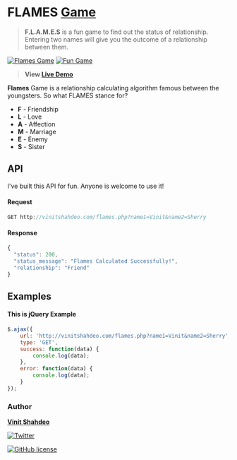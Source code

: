 # FLAMES [Game](http://vinitshahdeo.com/projects/flames/)

> **F.L.A.M.E.S** is a fun game to find out the status of relationship. Entering two names will give you the outcome of a relationship between them.

[![Flames Game](https://img.shields.io/badge/Flames-Calculator-teal.svg)](http://vinitshahdeo.com/projects/flames/) [![Fun Game](https://img.shields.io/badge/Fun-Game-orange.svg)](http://vinitshahdeo.com/projects/flames/)

> **View [Live Demo](http://vinitshahdeo.com/projects/flames/)**

**Flames** Game is a relationship calculating algorithm famous between the youngsters. So what FLAMES stance for?

- **F** - Friendship
- **L** - Love
- **A** - Affection
- **M** - Marriage
- **E** - Enemy
- **S** - Sister

## API

I've built this API for fun. Anyone is welcome to use it!

#### Request

```js
GET http://vinitshahdeo.com/flames.php?name1=Vinit&name2=Sherry
```
#### Response

```js
{
  "status": 200,
  "status_message": "Flames Calculated Successfully!",
  "relationship": "Friend"
}
```

## Examples

#### This is **jQuery** Example

```js
$.ajax({
    url: 'http://vinitshahdeo.com/flames.php?name1=Vinit&name2=Sherry',
    type: 'GET',
    success: function(data) {
        console.log(data);
    },
    error: function(data) {
        console.log(data);
    }
});
```

### Author

**[Vinit Shahdeo](http://www.vinitshahdeo.com/)**


[![Twitter](https://img.shields.io/twitter/url/https/github.com/vinitshahdeo/FLAMES.svg?style=social)](https://twitter.com/intent/tweet?text=Wow:&url=https%3A%2F%2Fgithub.com%2Fvinitshahdeo%2FFLAMES)

[![GitHub license](https://img.shields.io/github/license/vinitshahdeo/FLAMES.svg?style=social)](https://github.com/vinitshahdeo/FLAMES/blob/master/LICENSE)


